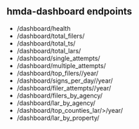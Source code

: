 ## hmda-dashboard endpoints

- /dashboard/health
- /dashboard/total_filers/<year>
- /dashboard/total_ts/<year>
- /dashboard/total_lars/<year>
- /dashboard/single_attempts/<year>
- /dashboard/multiple_attempts/<year>
- /dashboard/top_filers/<count>/year/<year>
- /dashboard/signs_per_day/<days>/year/<year>
- /dashboard/filer_attempts/<days>/year/<year>
- /dashboard/filers_by_agency/<year>
- /dashboard/lar_by_agency/<year>
- /dashboard/top_counties_lar/<count>>/year/<year>
- /dashboard/lar_by_property/<year>

